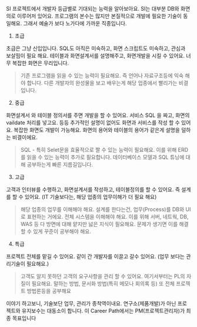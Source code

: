 SI 프로젝트에서 개발자 등급별로 기대되는 능력을 알아보아요. SI는 대부분 DB와 화면의로 이루어저 있어요. 프로그램의 본수는 많지만 본질적으로 개발에 필요한 기술이 동일해요. 그래서 예술가 보다 노가다에 가까운 직종입니다.

1. 초급

초급은 그냥 신입입니다. SQL도 아직은 미숙하고, 화면 스크립트도 미숙하고, 관심과 보살핌이 필요 해요.
테이블과 화면설계서를 설명해주고, 화면개발을 시킬 수 있어요. 너무 복잡한 화면은 무리입니다.

>기존 프로그램을 읽을 수 있는 능력이 필요해요. 즉 언어나 자료구조등에 익숙 해야 합니다.
다른 개발자의 완성물을 보고 배우는게 해당 업종에서 빨리가는 비결입니다.

2. 중급

화면설계서 와 테이블 정의서를 주면 개발을 할 수 있어요.
서비스 SQL 을 짜고, 화면의 vaildate 처리를 넣고요. 등등 추가적인 설명이 없어도 화면과 서비스를 작성 할 수 있어요. 복잡한 화면도 개발이 가능해요.
화면의 용어와 테이블의 용어가 같은게 설명을 덜하는 비결이에요.

>SQL - 특히 Selet문을 효율적으로 짤 수 있는 능력이 필요해요. 이를 위해 ERD 를 읽을 수 있는 능력이 추가로 필요합니다.
데이터베이스 모델과 SQL 튜닝에 대해 공부하는게 빠른 지름길입니다.

3. 고급

고객과 인터뷰를 수행하고, 화면설계서를 작성하고, 테이블정의를 할 수 있어요. 즉 설계를 할 수 있어요. (IT 기술보다는, 해당 업종의 업무이해가 더 필요 해요)

>해당 업종의 업무를 이해해야 해요. 설계를 한다는건, 업무(Process)를 DB와 UI로 표현하는 거에요. 전체 시스템을 이해해야 해요. 이를 위해 서버, 네트웍, DB, WAS 등 다 방면에 대해 얕지만 넗은 지식이 필요해요. 문제가 생기면 이를 해결 할 수 있게 꾸준이 공부해야 해요.

4. 특급

프로젝트 전체를 맡길 수 있어요. 같이 간 개발자를 이끌고 갈수 있어요. (업무 보다는 관리기술이 필요해요.)

>고객도 알지 못하던 고객의 요구사항을 관리 할 수 있어요. 여기서부터는 PL의 자질이 필요해요. 말하는 방법, 문서화 방법(특히 메모나 회의록 등) 또 전체 프로젝트 방법론등을 공부해요

이야기 하고보니, 기술보단 업무, 관리가 종착역이내요. 연구소(제품개발)가 아닌 프로젝트와 유지보수는 대동소이 합니다. 이 Career Path에서는 PM(프로젝트관리자)가 최종 목표입니다